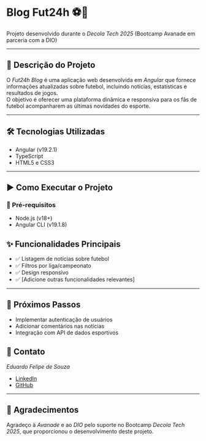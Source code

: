 # Blog Fut24h ⚽📰  

Projeto desenvolvido durante o *Decola Tech 2025* (Bootcamp Avanade em parceria com a DIO)

---

## 📌 Descrição do Projeto  

O *Fut24h Blog* é uma aplicação web desenvolvida em *Angular* que fornece informações atualizadas sobre futebol, incluindo notícias, estatísticas e resultados de jogos.  
O objetivo é oferecer uma plataforma dinâmica e responsiva para os fãs de futebol acompanharem as últimas novidades do esporte.

---

## 🛠️ Tecnologias Utilizadas  

- Angular (v19.2.1)  
- TypeScript  
- HTML5 e CSS3  

---

## ▶️ Como Executar o Projeto  

### 🔧 Pré-requisitos  
- Node.js (v18+)  
- Angular CLI (v19.1.8)

## ✨ Funcionalidades Principais

- ✅ Listagem de notícias sobre futebol  
- ✅ Filtros por liga/campeonato  
- ✅ Design responsivo  
- ✅ [Adicione outras funcionalidades relevantes]

---

## 🚀 Próximos Passos

- Implementar autenticação de usuários  
- Adicionar comentários nas notícias  
- Integração com API de dados esportivos
## 📩 Contato

*Eduardo Felipe de Souza*  
- [LinkedIn](https://www.linkedin.com/in/eduardo-felipe-tech/)  
- [GitHub](https://github.com/Edufelipe0101)

---

## 🙏 Agradecimentos

Agradeço à *Avanade* e ao *DIO* pelo suporte no Bootcamp *Decola Tech 2025*, que proporcionou o desenvolvimento deste projeto.
